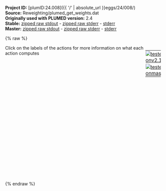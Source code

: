 **Project ID:** [plumID:24.008]({{ '/' | absolute_url }}eggs/24/008/)  
**Source:** Reweighting/plumed_get_weights.dat  
**Originally used with PLUMED version:** 2.4  
**Stable:** [zipped raw stdout](plumed_get_weights.dat.plumed.stdout.txt.zip) - [zipped raw stderr](plumed_get_weights.dat.plumed.stderr.txt.zip) - [stderr](plumed_get_weights.dat.plumed.stderr)  
**Master:** [zipped raw stdout](plumed_get_weights.dat.plumed_master.stdout.txt.zip) - [zipped raw stderr](plumed_get_weights.dat.plumed_master.stderr.txt.zip) - [stderr](plumed_get_weights.dat.plumed_master.stderr)  

{% raw %}
<div style="width: 100%; float:left">
<div style="width: 90%; float:left" id="value_details_data/Reweighting/plumed_get_weights.dat"> Click on the labels of the actions for more information on what each action computes </div>
<div style="width: 10%; float:left"><table><tr><td style="padding:1px"><a href="plumed_get_weights.dat.plumed.stderr"><img src="https://img.shields.io/badge/v2.10-failed-red.svg" alt="tested onv2.10" /></a></td></tr><tr><td style="padding:1px"><a href="plumed_get_weights.dat.plumed_master.stderr"><img src="https://img.shields.io/badge/master-failed-red.svg" alt="tested onmaster" /></a></td></tr></table></div></div>
<pre style="width=97%;">
<b name="data/Reweighting/plumed_get_weights.datrho" onclick='showPath("data/Reweighting/plumed_get_weights.dat","data/Reweighting/plumed_get_weights.datrho","data/Reweighting/plumed_get_weights.datrho","brown")'>rho</b>: <span class="plumedtooltip" style="color:green">READ<span class="right">Read quantities from a colvar file. <a href="https://www.plumed.org/doc-master/user-doc/html/_r_e_a_d.html" style="color:green">More details</a><i></i></span></span> <span class="plumedtooltip">FILE<span class="right">the name of the file from which to read these quantities<i></i></span></span>=rtp_coord.dat <span class="plumedtooltip">VALUES<span class="right">the values to read from the file<i></i></span></span>=rho <span class="plumedtooltip">IGNORE_FORCES<span class="right"> use this flag if the forces added by any bias can be safely ignored<i></i></span></span> <span class="plumedtooltip">IGNORE_TIME<span class="right"> ignore the time in the colvar file<i></i></span></span>
<span style="display:none;" id="data/Reweighting/plumed_get_weights.datrho">The READ action with label <b>rho</b> calculates the following quantities:<table  align="center" frame="void" width="95%" cellpadding="5%"><tr><td width="5%"><b> Quantity </b>  </td><td><b> Description </b> </td></tr><tr><td width="5%">rho..#!custom</td><td>the names of the output components for this action depend on the actions input file see the example inputs below for details</td></tr></table></span><b name="data/Reweighting/plumed_get_weights.datc" onclick='showPath("data/Reweighting/plumed_get_weights.dat","data/Reweighting/plumed_get_weights.datc","data/Reweighting/plumed_get_weights.datc","brown")'>c</b>: <span class="plumedtooltip" style="color:green">READ<span class="right">Read quantities from a colvar file. <a href="https://www.plumed.org/doc-master/user-doc/html/_r_e_a_d.html" style="color:green">More details</a><i></i></span></span> <span class="plumedtooltip">FILE<span class="right">the name of the file from which to read these quantities<i></i></span></span>=all_coordination_45.dat <span class="plumedtooltip">VALUES<span class="right">the values to read from the file<i></i></span></span>=c <span class="plumedtooltip">IGNORE_FORCES<span class="right"> use this flag if the forces added by any bias can be safely ignored<i></i></span></span> <span class="plumedtooltip">IGNORE_TIME<span class="right"> ignore the time in the colvar file<i></i></span></span>
<span style="display:none;" id="data/Reweighting/plumed_get_weights.datc">The READ action with label <b>c</b> calculates the following quantities:<table  align="center" frame="void" width="95%" cellpadding="5%"><tr><td width="5%"><b> Quantity </b>  </td><td><b> Description </b> </td></tr><tr><td width="5%">c..#!custom</td><td>the names of the output components for this action depend on the actions input file see the example inputs below for details</td></tr></table></span><b name="data/Reweighting/plumed_get_weights.datmetad" onclick='showPath("data/Reweighting/plumed_get_weights.dat","data/Reweighting/plumed_get_weights.datmetad","data/Reweighting/plumed_get_weights.datmetad","brown")'>metad</b>: <span class="plumedtooltip" style="color:green">READ<span class="right">Read quantities from a colvar file. <a href="https://www.plumed.org/doc-master/user-doc/html/_r_e_a_d.html" style="color:green">More details</a><i></i></span></span> <span class="plumedtooltip">FILE<span class="right">the name of the file from which to read these quantities<i></i></span></span>=metad_data.dat <span class="plumedtooltip">VALUES<span class="right">the values to read from the file<i></i></span></span>=metad.* <span class="plumedtooltip">IGNORE_FORCES<span class="right"> use this flag if the forces added by any bias can be safely ignored<i></i></span></span> <span class="plumedtooltip">IGNORE_TIME<span class="right"> ignore the time in the colvar file<i></i></span></span>
<br/><span style="display:none;" id="data/Reweighting/plumed_get_weights.datmetad">The READ action with label <b>metad</b> calculates the following quantities:<table  align="center" frame="void" width="95%" cellpadding="5%"><tr><td width="5%"><b> Quantity </b>  </td><td><b> Description </b> </td></tr><tr><td width="5%">metad..#!custom</td><td>the names of the output components for this action depend on the actions input file see the example inputs below for details</td></tr></table></span><b name="data/Reweighting/plumed_get_weights.datweights" onclick='showPath("data/Reweighting/plumed_get_weights.dat","data/Reweighting/plumed_get_weights.datweights","data/Reweighting/plumed_get_weights.datweights","brown")'>weights</b>: <span class="plumedtooltip" style="color:green">REWEIGHT_METAD<span class="right">Calculate the weights configurations should contribute to the histogram in a simulation in which a metadynamics bias acts upon the system. <a href="https://www.plumed.org/doc-master/user-doc/html/_r_e_w_e_i_g_h_t__m_e_t_a_d.html" style="color:green">More details</a><i></i></span></span> <span class="plumedtooltip">TEMP<span class="right">the system temperature<i></i></span></span>=300 <span class="plumedtooltip">ARG<span class="right"> the biases that must be taken into account when reweighting<i></i></span></span>=<b name="data/Reweighting/plumed_get_weights.datmetad">metad.rbias</b>

<span style="display:none;" id="data/Reweighting/plumed_get_weights.datweights">The REWEIGHT_METAD action with label <b>weights</b> calculates the following quantities:<table  align="center" frame="void" width="95%" cellpadding="5%"><tr><td width="5%"><b> Quantity </b>  </td><td><b> Description </b> </td></tr><tr><td width="5%">weights.value</td><td>the weight to use for this frame to negate the effect the metadynamics bias</td></tr></table></span><span class="plumedtooltip" style="color:green">PRINT<span class="right">Print quantities to a file. <a href="https://www.plumed.org/doc-master/user-doc/html/_p_r_i_n_t.html" style="color:green">More details</a><i></i></span></span> <span class="plumedtooltip">FILE<span class="right">the name of the file on which to output these quantities<i></i></span></span>=COLVAR <span class="plumedtooltip">ARG<span class="right">the labels of the values that you would like to print to the file<i></i></span></span>=<b name="data/Reweighting/plumed_get_weights.datrho">rho</b>,<b name="data/Reweighting/plumed_get_weights.datc">c</b>,<b name="data/Reweighting/plumed_get_weights.datweights">weights</b> <span class="plumedtooltip">STRIDE<span class="right"> the frequency with which the quantities of interest should be output<i></i></span></span>=1 

<span style="display:none;" id="data/Reweighting/plumed_get_weights.dat">The PRINT action with label <b></b> calculates something</span><span class="plumedtooltip" style="color:green">ENDPLUMED<span class="right">Terminate plumed input. <a href="https://www.plumed.org/doc-master/user-doc/html/_e_n_d_p_l_u_m_e_d.html" style="color:green">More details</a><i></i></span></span><span style="color:blue" class="comment">
</span></pre>
{% endraw %}

